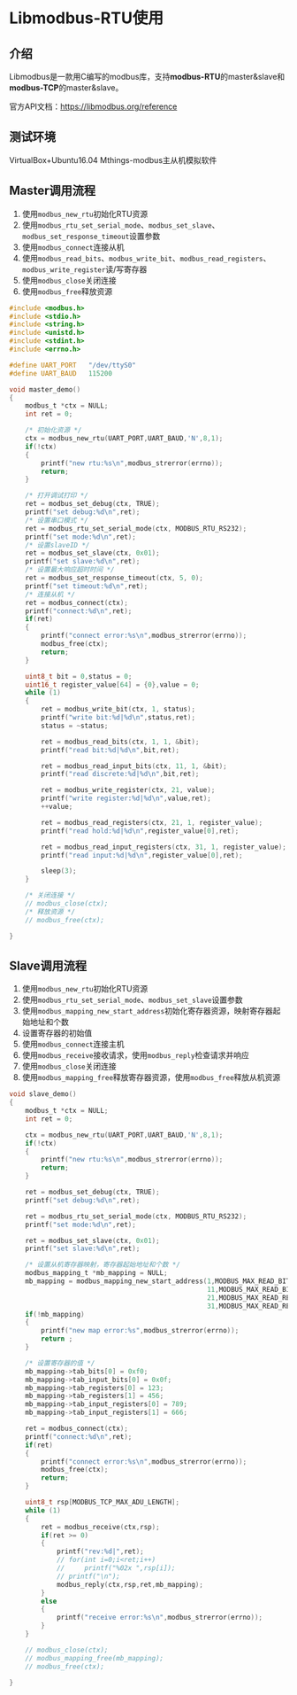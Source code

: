 # Libmodbus-RTU使用

## 介绍

Libmodbus是一款用C编写的modbus库，支持**modbus-RTU**的master&slave和**modbus-TCP**的master&slave。

官方API文档：<https://libmodbus.org/reference>

## 测试环境

VirtualBox+Ubuntu16.04
Mthings-modbus主从机模拟软件

## Master调用流程

1. 使用`modbus_new_rtu`初始化RTU资源
2. 使用`modbus_rtu_set_serial_mode`、`modbus_set_slave`、`modbus_set_response_timeout`设置参数
3. 使用`modbus_connect`连接从机
4. 使用`modbus_read_bits`、`modbus_write_bit`、`modbus_read_registers`、`modbus_write_register`读/写寄存器
5. 使用`modbus_close`关闭连接
6. 使用`modbus_free`释放资源

```c
#include <modbus.h>
#include <stdio.h>
#include <string.h>
#include <unistd.h>
#include <stdint.h>
#include <errno.h>

#define UART_PORT   "/dev/ttyS0"
#define UART_BAUD   115200

void master_demo()
{
    modbus_t *ctx = NULL;
    int ret = 0;

    /* 初始化资源 */
    ctx = modbus_new_rtu(UART_PORT,UART_BAUD,'N',8,1);
    if(!ctx)
    {
        printf("new rtu:%s\n",modbus_strerror(errno));
        return;
    }

    /* 打开调试打印 */
    ret = modbus_set_debug(ctx, TRUE);
    printf("set debug:%d\n",ret);
    /* 设置串口模式 */
    ret = modbus_rtu_set_serial_mode(ctx, MODBUS_RTU_RS232);
    printf("set mode:%d\n",ret);
    /* 设置slaveID */
    ret = modbus_set_slave(ctx, 0x01);
    printf("set slave:%d\n",ret);
    /* 设置最大响应超时时间 */
    ret = modbus_set_response_timeout(ctx, 5, 0);
    printf("set timeout:%d\n",ret);
    /* 连接从机 */
    ret = modbus_connect(ctx);
    printf("connect:%d\n",ret);
    if(ret) 
    {
        printf("connect error:%s\n",modbus_strerror(errno));
        modbus_free(ctx);
        return;
    }

    uint8_t bit = 0,status = 0;
    uint16_t register_value[64] = {0},value = 0;
    while (1)
    {
        ret = modbus_write_bit(ctx, 1, status);
        printf("write bit:%d|%d\n",status,ret);
        status = ~status;

        ret = modbus_read_bits(ctx, 1, 1, &bit);
        printf("read bit:%d|%d\n",bit,ret);

        ret = modbus_read_input_bits(ctx, 11, 1, &bit);
        printf("read discrete:%d|%d\n",bit,ret);

        ret = modbus_write_register(ctx, 21, value);
        printf("write register:%d|%d\n",value,ret);
        ++value;

        ret = modbus_read_registers(ctx, 21, 1, register_value);
        printf("read hold:%d|%d\n",register_value[0],ret);

        ret = modbus_read_input_registers(ctx, 31, 1, register_value);
        printf("read input:%d|%d\n",register_value[0],ret);

        sleep(3);
    }

    /* 关闭连接 */
    // modbus_close(ctx);
    /* 释放资源 */
    // modbus_free(ctx);

}
```

## Slave调用流程

1. 使用`modbus_new_rtu`初始化RTU资源
2. 使用`modbus_rtu_set_serial_mode`、`modbus_set_slave`设置参数
3. 使用`modbus_mapping_new_start_address`初始化寄存器资源，映射寄存器起始地址和个数
4. 设置寄存器的初始值
5. 使用`modbus_connect`连接主机
6. 使用`modbus_receive`接收请求，使用`modbus_reply`检查请求并响应
7. 使用`modbus_close`关闭连接
8. 使用`modbus_mapping_free`释放寄存器资源，使用`modbus_free`释放从机资源

```c
void slave_demo()
{
    modbus_t *ctx = NULL;
    int ret = 0;

    ctx = modbus_new_rtu(UART_PORT,UART_BAUD,'N',8,1);
    if(!ctx)
    {
        printf("new rtu:%s\n",modbus_strerror(errno));
        return;
    }

    ret = modbus_set_debug(ctx, TRUE);
    printf("set debug:%d\n",ret);

    ret = modbus_rtu_set_serial_mode(ctx, MODBUS_RTU_RS232);
    printf("set mode:%d\n",ret);

    ret = modbus_set_slave(ctx, 0x01);
    printf("set slave:%d\n",ret);

    /* 设置从机寄存器映射，寄存器起始地址和个数 */
    modbus_mapping_t *mb_mapping = NULL;
    mb_mapping = modbus_mapping_new_start_address(1,MODBUS_MAX_READ_BITS,
                                                  11,MODBUS_MAX_READ_BITS,
                                                  21,MODBUS_MAX_READ_REGISTERS,
                                                  31,MODBUS_MAX_READ_REGISTERS);
    if(!mb_mapping)
    {
        printf("new map error:%s",modbus_strerror(errno));
        return ;
    }

    /* 设置寄存器的值 */
    mb_mapping->tab_bits[0] = 0xf0;
    mb_mapping->tab_input_bits[0] = 0x0f;
    mb_mapping->tab_registers[0] = 123;
    mb_mapping->tab_registers[1] = 456;
    mb_mapping->tab_input_registers[0] = 789;
    mb_mapping->tab_input_registers[1] = 666;

    ret = modbus_connect(ctx);
    printf("connect:%d\n",ret);
    if(ret) 
    {
        printf("connect error:%s\n",modbus_strerror(errno));
        modbus_free(ctx);
        return;
    }

    uint8_t rsp[MODBUS_TCP_MAX_ADU_LENGTH];
    while (1)
    {
        ret = modbus_receive(ctx,rsp);
        if(ret >= 0)
        {
            printf("rev:%d|",ret);
            // for(int i=0;i<ret;i++)
            //     printf("%02x ",rsp[i]);
            // printf("\n");
            modbus_reply(ctx,rsp,ret,mb_mapping);
        }
        else
        {
            printf("receive error:%s\n",modbus_strerror(errno));
        }
    }

    // modbus_close(ctx);
    // modbus_mapping_free(mb_mapping);
    // modbus_free(ctx);

}
```
